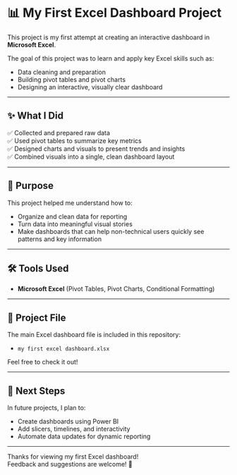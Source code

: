 # 📊 My First Excel Dashboard Project

This project is my first attempt at creating an interactive dashboard in **Microsoft Excel**.

The goal of this project was to learn and apply key Excel skills such as:
- Data cleaning and preparation
- Building pivot tables and pivot charts
- Designing an interactive, visually clear dashboard

---

## ✨ What I Did
✅ Collected and prepared raw data  
✅ Used pivot tables to summarize key metrics  
✅ Designed charts and visuals to present trends and insights  
✅ Combined visuals into a single, clean dashboard layout

---

## 📌 Purpose
This project helped me understand how to:
- Organize and clean data for reporting
- Turn data into meaningful visual stories
- Make dashboards that can help non-technical users quickly see patterns and key information

---

## 🛠 Tools Used
- **Microsoft Excel** (Pivot Tables, Pivot Charts, Conditional Formatting)

---

## 📂 Project File
The main Excel dashboard file is included in this repository:  
- `my first excel dashboard.xlsx`

Feel free to check it out!

---

## 🚀 Next Steps
In future projects, I plan to:
- Create dashboards using Power BI
- Add slicers, timelines, and interactivity
- Automate data updates for dynamic reporting

---

Thanks for viewing my first Excel dashboard!  
Feedback and suggestions are welcome! 🙌

